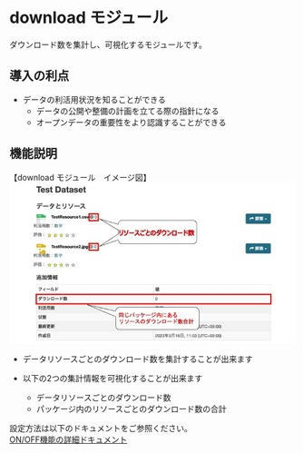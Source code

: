 # download モジュール

ダウンロード数を集計し、可視化するモジュールです。

## 導入の利点

* データの利活用状況を知ることができる
  * データの公開や整備の計画を立てる際の指針になる
  * オープンデータの重要性をより認識することができる

## 機能説明

【download モジュール　イメージ図】  
![download モジュール　イメージ図](../assets/download_image.jpg)

* データリソースごとのダウンロード数を集計することが出来ます

* 以下の2つの集計情報を可視化することが出来ます
  * データリソースごとのダウンロード数
  * パッケージ内のリソースごとのダウンロード数の合計

設定方法は以下のドキュメントをご参照ください。  
[ON/OFF機能の詳細ドキュメント](./switch_function.md)